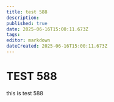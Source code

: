 ```yaml
---
title: test 588
description: 
published: true
date: 2025-06-16T15:00:11.673Z
tags: 
editor: markdown
dateCreated: 2025-06-16T15:00:11.673Z
---
```


# TEST 588
this is test 588
